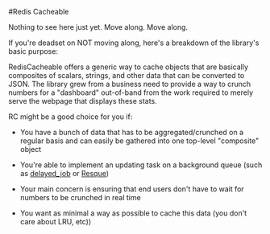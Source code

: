 #Redis Cacheable

Nothing to see here just yet.  Move along.  Move along.

If you're deadset on NOT moving along, here's a breakdown of the
library's basic purpose:

RedisCacheable offers a generic way to cache objects that are basically
composites of scalars, strings, and other data that can be converted to
JSON.  The library grew from a business need to provide a way to crunch 
numbers for a "dashboard" out-of-band from the work required to merely
serve the webpage that displays these stats.

RC might be a good choice for you if:

* You have a bunch of data that has to be aggregated/crunched on a
  regular basis and can easily be gathered into one top-level
"composite" object

* You're able to implement an updating task on a background queue (such
  as [delayed_job](http://github.com/tobi/delayed_job) or [Resque](http://github.com/defunkt/resque))

* Your main concern is ensuring that end users don't have to wait for
  numbers to be crunched in real time

* You want as minimal a way as possible to cache this data (you don't
  care about LRU, etc))
